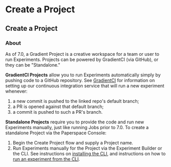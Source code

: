 # Create a Project

## Create a Project

### About

As of 7.0, a Gradient Project is a creative workspace for a team or user to run Experiments. Projects can be powered by GradientCI \(via GitHub\), or they can be "Standalone."

**GradientCI Projects** allow you to run Experiments automatically simply by pushing code to a GitHub repository. See [GradientCI](gradientci.md) for information on setting up our continuous integration service that will run a new experiment whenever:

1. a new commit is pushed to the linked repo's default branch;
2. a PR is opened against that default branch;
3. a commit is pushed to such a PR's branch.

**Standalone Projects** require you to provide the code and run new Experiments manually, just like running Jobs prior to 7.0. To create a standalone Project via the Paperspace Console:

1. Begin the Create Project flow and supply a Project name.
2. Run Experiments manually for the Project via the Experiment Builder or the CLI. See instructions on [installing the CLI](../cli/install-the-cli.md), and instructions on how to [run an experiment from the CLI](../experiments/run-experiments.md).

